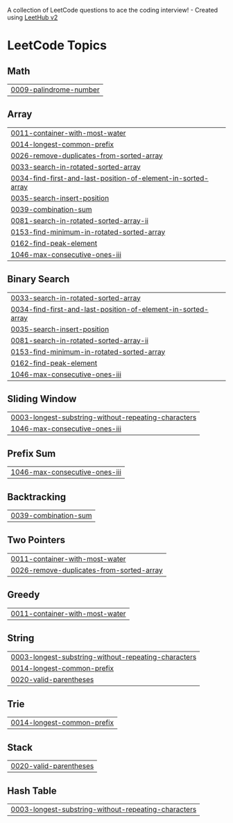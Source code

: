A collection of LeetCode questions to ace the coding interview! - Created using [LeetHub v2](https://github.com/arunbhardwaj/LeetHub-2.0)
<!---LeetCode Topics Start-->
# LeetCode Topics
## Math
|  |
| ------- |
| [0009-palindrome-number](https://github.com/Aryangupta615/LeetCode_DSA/tree/master/0009-palindrome-number) |
## Array
|  |
| ------- |
| [0011-container-with-most-water](https://github.com/Aryangupta615/LeetCode_DSA/tree/master/0011-container-with-most-water) |
| [0014-longest-common-prefix](https://github.com/Aryangupta615/LeetCode_DSA/tree/master/0014-longest-common-prefix) |
| [0026-remove-duplicates-from-sorted-array](https://github.com/Aryangupta615/LeetCode_DSA/tree/master/0026-remove-duplicates-from-sorted-array) |
| [0033-search-in-rotated-sorted-array](https://github.com/Aryangupta615/LeetCode_DSA/tree/master/0033-search-in-rotated-sorted-array) |
| [0034-find-first-and-last-position-of-element-in-sorted-array](https://github.com/Aryangupta615/LeetCode_DSA/tree/master/0034-find-first-and-last-position-of-element-in-sorted-array) |
| [0035-search-insert-position](https://github.com/Aryangupta615/LeetCode_DSA/tree/master/0035-search-insert-position) |
| [0039-combination-sum](https://github.com/Aryangupta615/LeetCode_DSA/tree/master/0039-combination-sum) |
| [0081-search-in-rotated-sorted-array-ii](https://github.com/Aryangupta615/LeetCode_DSA/tree/master/0081-search-in-rotated-sorted-array-ii) |
| [0153-find-minimum-in-rotated-sorted-array](https://github.com/Aryangupta615/LeetCode_DSA/tree/master/0153-find-minimum-in-rotated-sorted-array) |
| [0162-find-peak-element](https://github.com/Aryangupta615/LeetCode_DSA/tree/master/0162-find-peak-element) |
| [1046-max-consecutive-ones-iii](https://github.com/Aryangupta615/LeetCode_DSA/tree/master/1046-max-consecutive-ones-iii) |
## Binary Search
|  |
| ------- |
| [0033-search-in-rotated-sorted-array](https://github.com/Aryangupta615/LeetCode_DSA/tree/master/0033-search-in-rotated-sorted-array) |
| [0034-find-first-and-last-position-of-element-in-sorted-array](https://github.com/Aryangupta615/LeetCode_DSA/tree/master/0034-find-first-and-last-position-of-element-in-sorted-array) |
| [0035-search-insert-position](https://github.com/Aryangupta615/LeetCode_DSA/tree/master/0035-search-insert-position) |
| [0081-search-in-rotated-sorted-array-ii](https://github.com/Aryangupta615/LeetCode_DSA/tree/master/0081-search-in-rotated-sorted-array-ii) |
| [0153-find-minimum-in-rotated-sorted-array](https://github.com/Aryangupta615/LeetCode_DSA/tree/master/0153-find-minimum-in-rotated-sorted-array) |
| [0162-find-peak-element](https://github.com/Aryangupta615/LeetCode_DSA/tree/master/0162-find-peak-element) |
| [1046-max-consecutive-ones-iii](https://github.com/Aryangupta615/LeetCode_DSA/tree/master/1046-max-consecutive-ones-iii) |
## Sliding Window
|  |
| ------- |
| [0003-longest-substring-without-repeating-characters](https://github.com/Aryangupta615/LeetCode_DSA/tree/master/0003-longest-substring-without-repeating-characters) |
| [1046-max-consecutive-ones-iii](https://github.com/Aryangupta615/LeetCode_DSA/tree/master/1046-max-consecutive-ones-iii) |
## Prefix Sum
|  |
| ------- |
| [1046-max-consecutive-ones-iii](https://github.com/Aryangupta615/LeetCode_DSA/tree/master/1046-max-consecutive-ones-iii) |
## Backtracking
|  |
| ------- |
| [0039-combination-sum](https://github.com/Aryangupta615/LeetCode_DSA/tree/master/0039-combination-sum) |
## Two Pointers
|  |
| ------- |
| [0011-container-with-most-water](https://github.com/Aryangupta615/LeetCode_DSA/tree/master/0011-container-with-most-water) |
| [0026-remove-duplicates-from-sorted-array](https://github.com/Aryangupta615/LeetCode_DSA/tree/master/0026-remove-duplicates-from-sorted-array) |
## Greedy
|  |
| ------- |
| [0011-container-with-most-water](https://github.com/Aryangupta615/LeetCode_DSA/tree/master/0011-container-with-most-water) |
## String
|  |
| ------- |
| [0003-longest-substring-without-repeating-characters](https://github.com/Aryangupta615/LeetCode_DSA/tree/master/0003-longest-substring-without-repeating-characters) |
| [0014-longest-common-prefix](https://github.com/Aryangupta615/LeetCode_DSA/tree/master/0014-longest-common-prefix) |
| [0020-valid-parentheses](https://github.com/Aryangupta615/LeetCode_DSA/tree/master/0020-valid-parentheses) |
## Trie
|  |
| ------- |
| [0014-longest-common-prefix](https://github.com/Aryangupta615/LeetCode_DSA/tree/master/0014-longest-common-prefix) |
## Stack
|  |
| ------- |
| [0020-valid-parentheses](https://github.com/Aryangupta615/LeetCode_DSA/tree/master/0020-valid-parentheses) |
## Hash Table
|  |
| ------- |
| [0003-longest-substring-without-repeating-characters](https://github.com/Aryangupta615/LeetCode_DSA/tree/master/0003-longest-substring-without-repeating-characters) |
<!---LeetCode Topics End-->